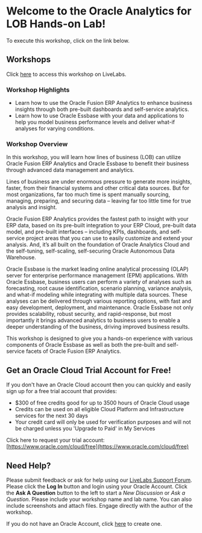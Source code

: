 # Welcome to the Oracle Analytics for LOB Hands-on Lab!

To execute this workshop, click on the link below.

## Workshops
Click [here](http://bit.ly/golivelabs) to access this workshop on LiveLabs.

### Workshop Highlights

-   Learn how to use the Oracle Fusion ERP Analytics to enhance business insights through both pre-built dashboards and self-service analytics.
-   Learn how to use Oracle Essbase with your data and applications to help you model business performance levels and deliver what-if analyses for varying conditions.

### Workshop Overview

In this workshop, you will learn how lines of business (LOB) can utilize Oracle Fusion ERP Analytics and Oracle Essbase to benefit their business through advanced data management and analytics.

Lines of business are under enormous pressure to generate more insights, faster, from their financial systems and other critical data sources. But for most organizations, far too much time is spent manually sourcing, managing, preparing, and securing data – leaving far too little time for true analysis and insight.

Oracle Fusion ERP Analytics provides the fastest path to insight with your ERP data, based on its pre-built integration to your ERP Cloud, pre-built data model, and pre-built interfaces – including KPIs, dashboards, and self- service project areas that you can use to easily customize and extend your analysis. And, it’s all built on the foundation of Oracle Analytics Cloud and the self-tuning, self-scaling, self-securing Oracle Autonomous Data Warehouse.

Oracle Essbase is the market leading online analytical processing (OLAP) server for enterprise performance management (EPM) applications.  With Oracle Essbase, business users can perform a variety of analyses such as forecasting, root cause identification, scenario planning, variance analysis, and what-if modeling while integrating with multiple data sources. These analyses can be delivered through various reporting options, with fast and easy development, deployment, and maintenance. Oracle Essbase not only provides scalability, robust security, and rapid-response, but most importantly it brings advanced analytics to business users to enable a deeper understanding of the business, driving improved business results.

This workshop is designed to give you a hands-on experience with various components of Oracle Essbase as well as both the pre-built and self-service facets of Oracle Fusion ERP Analytics.


## Get an Oracle Cloud Trial Account for Free!
If you don't have an Oracle Cloud account then you can quickly and easily sign up for a free trial account that provides:
- $300 of free credits good for up to 3500 hours of Oracle Cloud usage
- Credits can be used on all eligible Cloud Platform and Infrastructure services for the next 30 days
- Your credit card will only be used for verification purposes and will not be charged unless you 'Upgrade to Paid' in My Services

Click here to request your trial account: [https://www.oracle.com/cloud/free](https://www.oracle.com/cloud/free)

## Need Help?
Please submit feedback or ask for help using our [LiveLabs Support Forum](https://community.oracle.com/tech/developers/categories/oracle-analytics-cloud). Please click the **Log In** button and login using your Oracle Account. Click the **Ask A Question** button to the left to start a *New Discussion* or *Ask a Question*.  Please include your workshop name and lab name.  You can also include screenshots and attach files.  Engage directly with the author of the workshop.

If you do not have an Oracle Account, click [here](https://profile.oracle.com/myprofile/account/create-account.jspx) to create one.
